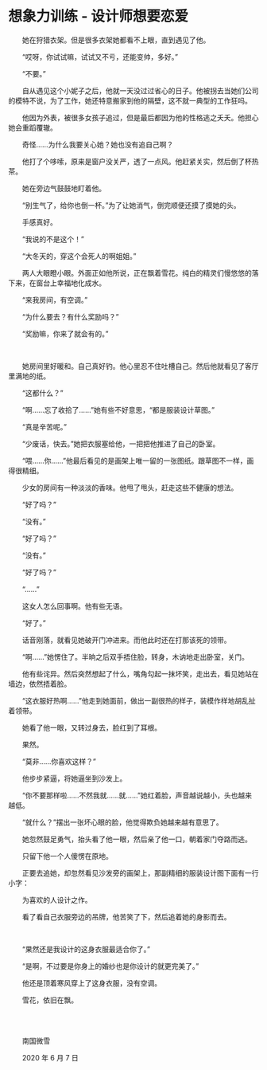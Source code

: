 # 想象力训练 - 设计师想要恋爱

　　她在狩猎衣架。但是很多衣架她都看不上眼，直到遇见了他。

　　“哎呀，你试试嘛，试试又不亏，还能变帅，多好。”

　　“不要。”

　　自从遇见这个小妮子之后，他就一天没过过省心的日子。他被拐去当她们公司的模特不说，为了工作，她还特意搬家到他的隔壁，这不就一典型的工作狂吗。

　　他因为外表，被很多女孩子追过，但是最后都因为他的性格逃之夭夭。他担心她会重蹈覆辙。

　　奇怪……为什么我要关心她？她也没有追自己啊？

　　他打了个哆嗦，原来是窗户没关严，透了一点风。他赶紧关实，然后倒了杯热茶。

　　她在旁边气鼓鼓地盯着他。

　　“别生气了，给你也倒一杯。”为了让她消气，倒完顺便还摸了摸她的头。

　　手感真好。

　　“我说的不是这个！”

　　“大冬天的，穿这个会死人的啊姐姐。”

　　两人大眼瞪小眼。外面正如他所说，正在飘着雪花。纯白的精灵们慢悠悠的落下来，在窗台上幸福地化成水。

　　“来我房间，有空调。”

　　“为什么要去？有什么奖励吗？”

　　“奖励嘛，你来了就会有的。”

<br>

　　她房间里好暖和。自己真好钓。他心里忍不住吐槽自己。然后他就看见了客厅里满地的纸。

　　“这都什么？”

　　“啊……忘了收拾了……”她有些不好意思，“都是服装设计草图。”

　　“真是辛苦呢。”

　　“少废话，快去。”她把衣服塞给他，一把把他推进了自己的卧室。

　　“喂……你……”他最后看见的是画架上唯一留的一张图纸。跟草图不一样，画得很精细。

　　少女的房间有一种淡淡的香味。他甩了甩头，赶走这些不健康的想法。

　　“好了吗？”

　　“没有。”

　　“好了吗？”

　　“没有。”

　　“好了吗？”

　　“……”

　　这女人怎么回事啊。他有些无语。

　　“好了。”

　　话音刚落，就看见她破开门冲进来。而他此时还在打那该死的领带。

　　“啊……”她愣住了。半晌之后双手捂住脸，转身，木讷地走出卧室，关门。

　　他有些诧异。然后突然想起了什么，嘴角勾起一抹坏笑，走出去，看见她站在墙边，依然捂着脸。

　　“这衣服好热啊……”他走到她面前，做出一副很热的样子，装模作样地胡乱扯着领带。

　　她看了他一眼，又转过身去，脸红到了耳根。

　　果然。

　　“莫非……你喜欢这样？”

　　他步步紧逼，将她逼坐到沙发上。

　　“你不要那样啦……不然我就……就……”她红着脸，声音越说越小，头也越来越低。

　　“就什么？”摆出一张坏心眼的脸，他觉得欺负她越来越有意思了。

　　她忽然鼓足勇气，抬头看了他一眼，然后亲了他一口，朝着家门夺路而逃。

　　只留下他一个人傻愣在原地。

　　正要去追她，却忽然看见沙发旁的画架上，那副精细的服装设计图下面有一行小字：

　　为喜欢的人设计之作。

　　看了看自己衣服旁边的吊牌，他苦笑了下，然后追着她的身影而去。

<br>

　　“果然还是我设计的这身衣服最适合你了。”

　　“是啊，不过要是你身上的婚纱也是你设计的就更完美了。”

　　他还是顶着寒风穿上了这身衣服，没有空调。

　　雪花，依旧在飘。

<br>

<br>

　　南国微雪

　　2020 年 6 月 7 日